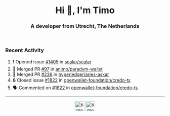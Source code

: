 <h1 align="center">Hi 👋, I'm Timo</h1>
<h3 align="center">A developer from Utrecht, The Netherlands</h3>
<br/>
<!-- https://github.com/rahuldkjain/github-profile-readme-generator --!>

<!--  <p align="left"><img src="https://github-readme-stats.vercel.app/api?username=timoglastra&show_icons=true&count_private=true&" alt="timoglastra" /></p> --!>

<!--
Github language stats
<p align="left"><img src="https://github-readme-stats.vercel.app/api/top-langs/?username=timoglastra&layout=compact" alt="timoglastra" /><p>
-->

<!-- Codestats language stats -->
<!-- <p align="left"><img src="https://codestats-readme.vercel.app/api/top-langs/?username=timoglastra&layout=compact&language_count=12" alt="timoglastra" /><p>    --!>
  
<h3>Recent Activity</h3>

<!--START_SECTION:activity-->
1. ❗ Opened issue [#1405](https://github.com/scalar/scalar/issues/1405) in [scalar/scalar](https://github.com/scalar/scalar)
2. 🎉 Merged PR [#97](https://github.com/animo/paradym-wallet/pull/97) in [animo/paradym-wallet](https://github.com/animo/paradym-wallet)
3. 🎉 Merged PR [#236](https://github.com/hyperledger/aries-askar/pull/236) in [hyperledger/aries-askar](https://github.com/hyperledger/aries-askar)
4. 🔒 Closed issue [#1822](https://github.com/openwallet-foundation/credo-ts/issues/1822) in [openwallet-foundation/credo-ts](https://github.com/openwallet-foundation/credo-ts)
5. 🗣 Commented on [#1822](https://github.com/openwallet-foundation/credo-ts/issues/1822#issuecomment-2042456376) in [openwallet-foundation/credo-ts](https://github.com/openwallet-foundation/credo-ts)
<!--END_SECTION:activity-->

---

<p align="center">
<a href="https://twitter.com/timoglastra" target="blank"><img align="center" src="https://cdn.jsdelivr.net/npm/simple-icons@3.0.1/icons/twitter.svg" alt="timoglastra" height="30" width="30" /></a>
<a href="https://linkedin.com/in/timoglastra" target="blank"><img align="center" src="https://cdn.jsdelivr.net/npm/simple-icons@3.0.1/icons/linkedin.svg" alt="timoglastra" height="30" width="30" /></a>
</p>



